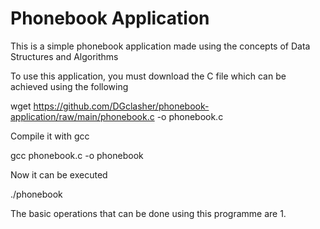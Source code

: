# Phonebook Application

This is a simple phonebook application made using the concepts of Data Structures and Algorithms

To use this application, you must download the C file which can be achieved using the following
  
  wget https://github.com/DGclasher/phonebook-application/raw/main/phonebook.c -o phonebook.c
  
Compile it with gcc

   gcc phonebook.c -o phonebook
   
Now it can be executed
   
   ./phonebook
   
The basic operations that can be done using this programme are
  1. 
